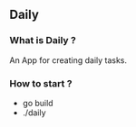 ## Daily 

### What is Daily ? </br>
An App for creating daily tasks.

### How to start ? </br>
- go build 
- ./daily